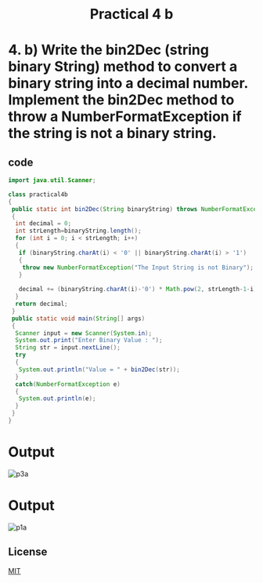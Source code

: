 <h1 align="center" style="margin-top: 0px;">
Practical 4 b 
</h1>

#	4. 	b) Write the bin2Dec (string binary String) method to convert a binary string into a  decimal number. Implement the bin2Dec method to throw a  NumberFormatException if the string is not a binary string. 	 	

## code 

```java
import java.util.Scanner;

class practical4b
{
 public static int bin2Dec(String binaryString) throws NumberFormatException 
 {
  int decimal = 0;
  int strLength=binaryString.length();
  for (int i = 0; i < strLength; i++) 
  {
   if (binaryString.charAt(i) < '0' || binaryString.charAt(i) > '1')
   {
    throw new NumberFormatException("The Input String is not Binary");
   }
   
   decimal += (binaryString.charAt(i)-'0') * Math.pow(2, strLength-1-i);
  }
  return decimal;
 } 
 public static void main(String[] args) 
 {
  Scanner input = new Scanner(System.in);
  System.out.print("Enter Binary Value : ");
  String str = input.nextLine();
  try
  {
   System.out.println("Value = " + bin2Dec(str));
  }
  catch(NumberFormatException e)
  {
   System.out.println(e);
  }
 }
}
```
# Output 

![p3a](/output/practical3/output4b.png)


# Output 

![p1a](https://hiren14.github.io/java_lab_050/output/practical4/output4b.png)

## License
[MIT](https://hiren14.github.io/java_lab_050/LICENSE)